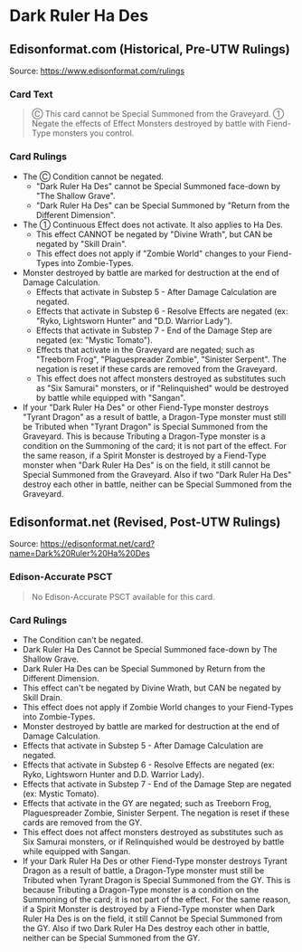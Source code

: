 # Dark Ruler Ha Des

## Edisonformat.com (Historical, Pre-UTW Rulings)

Source: https://www.edisonformat.com/rulings

### Card Text

> Ⓒ This card cannot be Special Summoned from the Graveyard. ① Negate the effects of Effect Monsters destroyed by battle with Fiend-Type monsters you control.

### Card Rulings

*   The Ⓒ Condition cannot be negated.
    *   "Dark Ruler Ha Des" cannot be Special Summoned face-down by "The Shallow Grave".
    *   "Dark Ruler Ha Des" can be Special Summoned by "Return from the Different Dimension".
*   The ① Continuous Effect does not activate. It also applies to Ha Des.
    *   This effect CANNOT be negated by "Divine Wrath", but CAN be negated by "Skill Drain".
    *   This effect does not apply if "Zombie World" changes to your Fiend-Types into Zombie-Types.
*   Monster destroyed by battle are marked for destruction at the end of Damage Calculation.
    *   Effects that activate in Substep 5 - After Damage Calculation are negated.
    *   Effects that activate in Substep 6 - Resolve Effects are negated (ex: "Ryko, Lightsworn Hunter" and "D.D. Warrior Lady").
    *   Effects that activate in Substep 7 - End of the Damage Step are negated (ex: "Mystic Tomato").
    *   Effects that activate in the Graveyard are negated; such as "Treeborn Frog", "Plaguespreader Zombie", "Sinister Serpent". The negation is reset if these cards are removed from the Graveyard.
    *   This effect does not affect monsters destroyed as substitutes such as "Six Samurai" monsters, or if "Relinquished" would be destroyed by battle while equipped with "Sangan".
*   If your "Dark Ruler Ha Des" or other Fiend-Type monster destroys "Tyrant Dragon" as a result of battle, a Dragon-Type monster must still be Tributed when "Tyrant Dragon" is Special Summoned from the Graveyard. This is because Tributing a Dragon-Type monster is a condition on the Summoning of the card; it is not part of the effect. For the same reason, if a Spirit Monster is destroyed by a Fiend-Type monster when "Dark Ruler Ha Des" is on the field, it still cannot be Special Summoned from the Graveyard. Also if two "Dark Ruler Ha Des" destroy each other in battle, neither can be Special Summoned from the Graveyard.

## Edisonformat.net (Revised, Post-UTW Rulings)

Source: https://edisonformat.net/card?name=Dark%20Ruler%20Ha%20Des

### Edison-Accurate PSCT

> No Edison-Accurate PSCT available for this card.

### Card Rulings

*   The Condition can't be negated.
*   Dark Ruler Ha Des Cannot be Special Summoned face-down by The Shallow Grave.
*   Dark Ruler Ha Des can be Special Summoned by Return from the Different Dimension.
*   This effect can't be negated by Divine Wrath, but CAN be negated by Skill Drain.
*   This effect does not apply if Zombie World changes to your Fiend-Types into Zombie-Types.
*   Monster destroyed by battle are marked for destruction at the end of Damage Calculation.
*   Effects that activate in Substep 5 - After Damage Calculation are negated.
*   Effects that activate in Substep 6 - Resolve Effects are negated (ex: Ryko, Lightsworn Hunter and D.D. Warrior Lady).
*   Effects that activate in Substep 7 - End of the Damage Step are negated (ex: Mystic Tomato).
*   Effects that activate in the GY are negated; such as Treeborn Frog, Plaguespreader Zombie, Sinister Serpent. The negation is reset if these cards are removed from the GY.
*   This effect does not affect monsters destroyed as substitutes such as Six Samurai monsters, or if Relinquished would be destroyed by battle while equipped with Sangan.
*   If your Dark Ruler Ha Des or other Fiend-Type monster destroys Tyrant Dragon as a result of battle, a Dragon-Type monster must still be Tributed when Tyrant Dragon is Special Summoned from the GY. This is because Tributing a Dragon-Type monster is a condition on the Summoning of the card; it is not part of the effect. For the same reason, if a Spirit Monster is destroyed by a Fiend-Type monster when Dark Ruler Ha Des is on the field, it still Cannot be Special Summoned from the GY. Also if two Dark Ruler Ha Des destroy each other in battle, neither can be Special Summoned from the GY.
            